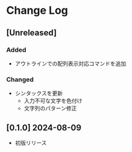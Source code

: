 # Change Log

## [Unreleased]

### Added

- アウトラインでの配列表示対応コマンドを追加

### Changed
- シンタックスを更新
  - 入力不可な文字を色付け
  - 文字列のパターン修正

## [0.1.0] 2024-08-09

- 初版リリース